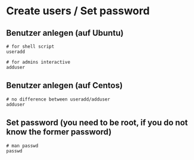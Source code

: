 # Create users / Set password

## Benutzer anlegen (auf Ubuntu)  

```
# for shell script 
useradd

# for admins interactive
adduser
```

## Benutzer anlegen (auf Centos) 

```
# no difference between useradd/adduser 
adduser 
```

## Set password (you need to be root, if you do not know the former password) 

```
# man passwd 
passwd 
```
